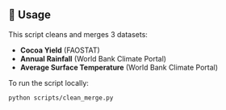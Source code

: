 
## 🔧 Usage

This script cleans and merges 3 datasets:
- **Cocoa Yield** (FAOSTAT)
- **Annual Rainfall** (World Bank Climate Portal)
- **Average Surface Temperature** (World Bank Climate Portal)

To run the script locally:

```bash
python scripts/clean_merge.py

